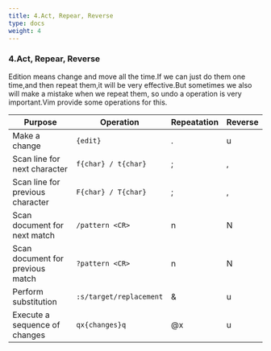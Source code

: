 ```yaml
---
title: 4.Act, Repear, Reverse
type: docs
weight: 4
---
```


### 4.Act, Repear, Reverse

Edition means change and move all the time.If we can just do them one time,and then repeat them,it will be very effective.But sometimes we also will make a mistake when we repeat them, so undo a operation is very important.Vim provide some operations for this.

| Purpose | Operation | Repeatation | Reverse |
|-----------------------------------|-----------------------|---|---|
|Make a change 						| `{edit}` 				| . | u |
|Scan line for next character		| `f{char} / t{char}` 	| ;	| , |
|Scan line for previous character	| `F{char} / T{char}` 	| ;	| , |
|Scan document for next match		| `/pattern <CR>` 		| n | N | 
|Scan document for previous match	| `?pattern <CR>` 		| n | N |
|Perform substitution				| `:s/target/replacement` | & | u |
|Execute a sequence of changes 		| `qx{changes}q` 			| @x| u |